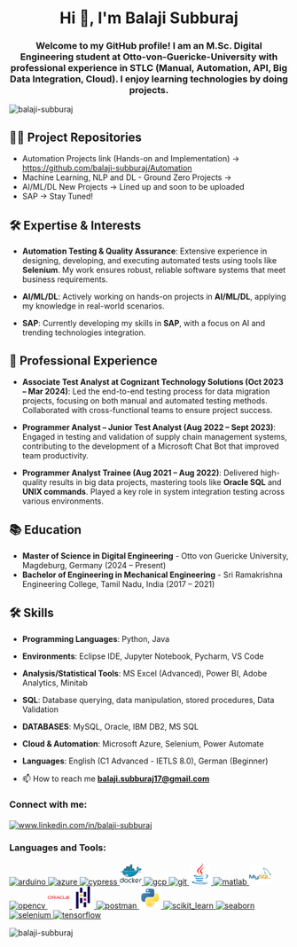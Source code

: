<h1 align="center">Hi 👋, I'm Balaji Subburaj</h1>
<h3 align="center">Welcome to my GitHub profile! I am an M.Sc. Digital Engineering student at Otto-von-Guericke-University with professional experience in STLC (Manual, Automation, API, Big Data Integration, Cloud). I enjoy learning technologies by doing projects.</h3>

<p align="left"> <img src="https://komarev.com/ghpvc/?username=balaji-subburaj&label=Profile%20views&color=0e75b6&style=flat" alt="balaji-subburaj" /> </p>

## 🌱💼 Project Repositories
- Automation Projects link (Hands-on and Implementation) -> https://github.com/balaji-subburaj/Automation
- Machine Learning, NLP and DL - Ground Zero Projects ->
- AI/ML/DL New Projects -> Lined up and soon to be uploaded
- SAP -> Stay Tuned!

## 🛠️ Expertise & Interests

- **Automation Testing & Quality Assurance**: Extensive experience in designing, developing, and executing automated tests using tools like **Selenium**. My work ensures robust, reliable software systems that meet business requirements.

- **AI/ML/DL**: Actively working on hands-on projects in **AI/ML/DL**, applying my knowledge in real-world scenarios. 

- **SAP**: Currently developing my skills in **SAP**, with a focus on AI and trending technologies integration.

## 💼 Professional Experience

- **Associate Test Analyst at Cognizant Technology Solutions (Oct 2023 – Mar 2024)**: Led the end-to-end testing process for data migration projects, focusing on both manual and automated testing methods. Collaborated with cross-functional teams to ensure project success.

- **Programmer Analyst – Junior Test Analyst (Aug 2022 – Sept 2023)**: Engaged in testing and validation of supply chain management systems, contributing to the development of a Microsoft Chat Bot that improved team productivity.

- **Programmer Analyst Trainee (Aug 2021 – Aug 2022)**: Delivered high-quality results in big data projects, mastering tools like **Oracle SQL** and **UNIX commands**. Played a key role in system integration testing across various environments.

## 📚 Education

- **Master of Science in Digital Engineering** - Otto von Guericke University, Magdeburg, Germany (2024 – Present)
- **Bachelor of Engineering in Mechanical Engineering** - Sri Ramakrishna Engineering College, Tamil Nadu, India (2017 – 2021)

## 🛠️ Skills

- **Programming Languages**: Python, Java
- **Environments**: Eclipse IDE, Jupyter Notebook, Pycharm, VS Code
- **Analysis/Statistical Tools**: MS Excel (Advanced), Power BI, Adobe Analytics, Minitab
- **SQL**: Database querying, data manipulation, stored procedures, Data Validation
- **DATABASES**: MySQL, Oracle, IBM DB2, MS SQL
- **Cloud & Automation**: Microsoft Azure, Selenium, Power Automate
- **Languages**: English (C1 Advanced - IETLS 8.0), German (Beginner)


- 📫 How to reach me **balaji.subburaj17@gmail.com**

<h3 align="left">Connect with me:</h3>
<p align="left">
<a href="https://linkedin.com/in/www.linkedin.com/in/balaji-subburaj" target="blank"><img align="center" src="https://raw.githubusercontent.com/rahuldkjain/github-profile-readme-generator/master/src/images/icons/Social/linked-in-alt.svg" alt="www.linkedin.com/in/balaji-subburaj" height="30" width="40" /></a>
</p>

<h3 align="left">Languages and Tools:</h3>
<p align="left"> <a href="https://www.arduino.cc/" target="_blank" rel="noreferrer"> <img src="https://cdn.worldvectorlogo.com/logos/arduino-1.svg" alt="arduino" width="40" height="40"/> </a> <a href="https://azure.microsoft.com/en-in/" target="_blank" rel="noreferrer"> <img src="https://www.vectorlogo.zone/logos/microsoft_azure/microsoft_azure-icon.svg" alt="azure" width="40" height="40"/> </a> <a href="https://www.cypress.io" target="_blank" rel="noreferrer"> <img src="https://raw.githubusercontent.com/simple-icons/simple-icons/6e46ec1fc23b60c8fd0d2f2ff46db82e16dbd75f/icons/cypress.svg" alt="cypress" width="40" height="40"/> </a> <a href="https://www.docker.com/" target="_blank" rel="noreferrer"> <img src="https://raw.githubusercontent.com/devicons/devicon/master/icons/docker/docker-original-wordmark.svg" alt="docker" width="40" height="40"/> </a> <a href="https://cloud.google.com" target="_blank" rel="noreferrer"> <img src="https://www.vectorlogo.zone/logos/google_cloud/google_cloud-icon.svg" alt="gcp" width="40" height="40"/> </a> <a href="https://git-scm.com/" target="_blank" rel="noreferrer"> <img src="https://www.vectorlogo.zone/logos/git-scm/git-scm-icon.svg" alt="git" width="40" height="40"/> </a> <a href="https://www.java.com" target="_blank" rel="noreferrer"> <img src="https://raw.githubusercontent.com/devicons/devicon/master/icons/java/java-original.svg" alt="java" width="40" height="40"/> </a> <a href="https://www.mathworks.com/" target="_blank" rel="noreferrer"> <img src="https://upload.wikimedia.org/wikipedia/commons/2/21/Matlab_Logo.png" alt="matlab" width="40" height="40"/> </a> <a href="https://www.mysql.com/" target="_blank" rel="noreferrer"> <img src="https://raw.githubusercontent.com/devicons/devicon/master/icons/mysql/mysql-original-wordmark.svg" alt="mysql" width="40" height="40"/> </a> <a href="https://opencv.org/" target="_blank" rel="noreferrer"> <img src="https://www.vectorlogo.zone/logos/opencv/opencv-icon.svg" alt="opencv" width="40" height="40"/> </a> <a href="https://www.oracle.com/" target="_blank" rel="noreferrer"> <img src="https://raw.githubusercontent.com/devicons/devicon/master/icons/oracle/oracle-original.svg" alt="oracle" width="40" height="40"/> </a> <a href="https://pandas.pydata.org/" target="_blank" rel="noreferrer"> <img src="https://raw.githubusercontent.com/devicons/devicon/2ae2a900d2f041da66e950e4d48052658d850630/icons/pandas/pandas-original.svg" alt="pandas" width="40" height="40"/> </a> <a href="https://postman.com" target="_blank" rel="noreferrer"> <img src="https://www.vectorlogo.zone/logos/getpostman/getpostman-icon.svg" alt="postman" width="40" height="40"/> </a> <a href="https://www.python.org" target="_blank" rel="noreferrer"> <img src="https://raw.githubusercontent.com/devicons/devicon/master/icons/python/python-original.svg" alt="python" width="40" height="40"/> </a> <a href="https://scikit-learn.org/" target="_blank" rel="noreferrer"> <img src="https://upload.wikimedia.org/wikipedia/commons/0/05/Scikit_learn_logo_small.svg" alt="scikit_learn" width="40" height="40"/> </a> <a href="https://seaborn.pydata.org/" target="_blank" rel="noreferrer"> <img src="https://seaborn.pydata.org/_images/logo-mark-lightbg.svg" alt="seaborn" width="40" height="40"/> </a> <a href="https://www.selenium.dev" target="_blank" rel="noreferrer"> <img src="https://raw.githubusercontent.com/detain/svg-logos/780f25886640cef088af994181646db2f6b1a3f8/svg/selenium-logo.svg" alt="selenium" width="40" height="40"/> </a> <a href="https://www.tensorflow.org" target="_blank" rel="noreferrer"> <img src="https://www.vectorlogo.zone/logos/tensorflow/tensorflow-icon.svg" alt="tensorflow" width="40" height="40"/> </a> </p>

<p><img align="center" src="https://github-readme-streak-stats.herokuapp.com/?user=balaji-subburaj&" alt="balaji-subburaj" /></p>

